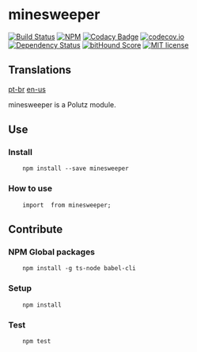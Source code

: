 # minesweeper

[![Build Status](https://travis-ci.org/AlanMarcell/minesweeper.svg)](https://travis-ci.org/AlanMarcell/minesweeper)
[![NPM](https://img.shields.io/npm/v/minesweeper.svg)](https://www.npmjs.com/package/minesweeper)
[![Codacy Badge](https://api.codacy.com/project/badge/Grade/0ee465301ea44e00a8fdd4556bd4d45b)](https://www.codacy.com/app/AlanMarcell/minesweeper?utm_source=github.com&amp;utm_medium=referral&amp;utm_content=AlanMarcell/minesweeper&amp;utm_campaign=Badge_Grade)
[![codecov.io](http://codecov.io/github/AlanMarcell/minesweeper/coverage.svg)](http://codecov.io/github/AlanMarcell/minesweeper)
[![Dependency Status](https://gemnasium.com/AlanMarcell/minesweeper.svg)](https://gemnasium.com/AlanMarcell/minesweeper)
[![bitHound Score](https://www.bithound.io/github/gotwarlost/istanbul/badges/score.svg)](https://www.bithound.io/github/AlanMarcell/minesweeper)
[![MIT license](http://img.shields.io/badge/license-MIT-brightgreen.svg)](http://opensource.org/licenses/MIT)

## Translations
[pt-br](https://github.com/AlanMarcell/minesweeper/blob/master/README.pt-br.md)
[en-us](https://github.com/AlanMarcell/minesweeper/blob/master/README.md)

minesweeper is a Polutz module.


## Use

### Install
```
    npm install --save minesweeper
```

### How to use
```
    import  from minesweeper;

```


## Contribute

### NPM Global packages
```
    npm install -g ts-node babel-cli
```

### Setup
```
    npm install   
```

### Test
```
    npm test
```
